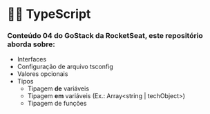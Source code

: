 # 🐱‍🐉 TypeScript

### Conteúdo 04 do GoStack da RocketSeat, este repositório aborda sobre:

*   Interfaces
*   Configuração de arquivo tsconfig
*   Valores opcionais
*   Tipos
    *   Tipagem **de** variáveis
    *   Tipagem **em** variáveis (Ex.: Array<string | techObject>)
    *   Tipagem de funções
